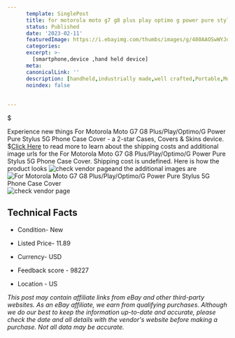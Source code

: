 ```yaml
---
      template: SinglePost
      title: for motorola moto g7 g8 plus play optimo g power pure stylus 5g phone case cover
      status: Published
      date: '2023-02-11'
      featuredImage: https://i.ebayimg.com/thumbs/images/g/480AAOSwWYJdcdVg/s-l225.jpg
      categories: 
      excerpt: >-
        [smartphone,device ,hand held device]
      meta:
      canonicalLink: ''
      description: [handheld,industrially made,well crafted,Portable,Mobile,Compact,Convenient,Lightweight,Maneuverable,Man-portable,Miniature,Carriable,Hand-held,Light,Holdable,Transportable,Mobile device,Pocket-sized,On-the-go,Wireless,Cordless,Compact size,Convenient size, smartphone,device ,hand held device]
      noindex: false
      
        
---
```

$

Experience new things For Motorola Moto G7 G8 Plus/Play/Optimo/G Power Pure Stylus 5G Phone Case Cover - a 2-star Cases, Covers & Skins device.
$[Click Here](https://www.ebay.com/itm/372760144405?hash=item56ca3c6a15%3Ag%3A480AAOSwWYJdcdVg&mkevt=1&mkcid=1&mkrid=711-53200-19255-0&campid=%253CePNCampaignId%253E&customid=%253CreferenceId%253E&toolid=10049) to read more to learn about the shipping costs and additional image urls for the For Motorola Moto G7 G8 Plus/Play/Optimo/G Power Pure Stylus 5G Phone Case Cover. Shipping cost is undefined. Here is how the product looks ![check vendor page](https://i.ebayimg.com/thumbs/images/g/480AAOSwWYJdcdVg/s-l225.jpg)and the additional images are![For Motorola Moto G7 G8 Plus/Play/Optimo/G Power Pure Stylus 5G Phone Case Cover](https://i.ebayimg.com/images/g/480AAOSwWYJdcdVg/s-l1200.jpg)![check vendor page](https://origin-galleryplus.ebayimg.com/ws/web/372760144405_2_0_1/225x225.jpg,https://origin-galleryplus.ebayimg.com/ws/web/372760144405_3_0_1/225x225.jpg,https://origin-galleryplus.ebayimg.com/ws/web/372760144405_4_0_1/225x225.jpg,https://origin-galleryplus.ebayimg.com/ws/web/372760144405_5_0_1/225x225.jpg,https://origin-galleryplus.ebayimg.com/ws/web/372760144405_6_0_1/225x225.jpg,https://origin-galleryplus.ebayimg.com/ws/web/372760144405_7_0_1/225x225.jpg,https://origin-galleryplus.ebayimg.com/ws/web/372760144405_8_0_1/225x225.jpg,https://origin-galleryplus.ebayimg.com/ws/web/372760144405_9_0_1/225x225.jpg,https://origin-galleryplus.ebayimg.com/ws/web/372760144405_10_0_1/225x225.jpg,https://origin-galleryplus.ebayimg.com/ws/web/372760144405_11_0_1/225x225.jpg,https://origin-galleryplus.ebayimg.com/ws/web/372760144405_12_0_1/225x225.jpg)



 ## Technical Facts 



     
      

 - Condition- New 


      

 - Listed Price- 11.89 


      

 - Currency- USD 


      

 - Feedback score - 98227 


      

 - Location - US 


      
      

 *_This post may contain affiliate links from eBay and other third-party websites. As an eBay affiliate, we earn from qualifying purchases. Although we do our best to keep the information up-to-date and accurate, please check the date and all details with the vendor's website before making a purchase. Not all data may be accurate._*






